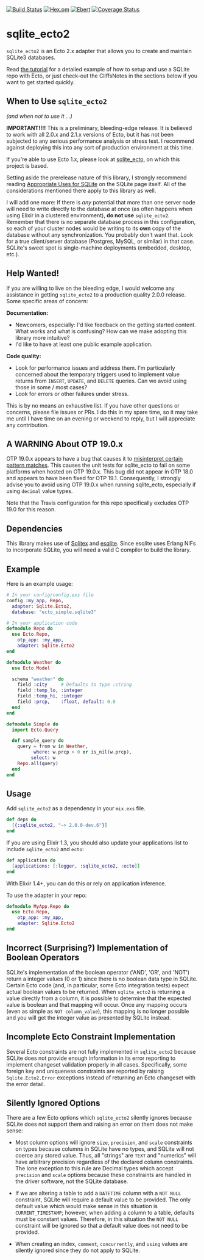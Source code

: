 [![Build Status](https://travis-ci.org/scouten/sqlite_ecto2.svg?branch=master "Build Status")](https://travis-ci.org/scouten/sqlite_ecto2)
[![Hex.pm](https://img.shields.io/hexpm/v/sqlite_ecto2.svg)](https://hex.pm/packages/sqlite_ecto2)
[![Ebert](https://ebertapp.io/github/scouten/sqlite_ecto2.svg)](https://ebertapp.io/github/scouten/sqlite_ecto2)
[![Coverage Status](https://coveralls.io/repos/github/scouten/sqlite_ecto2/badge.svg?branch=master)](https://coveralls.io/github/scouten/sqlite_ecto2?branch=master)

# sqlite_ecto2

`sqlite_ecto2` is an Ecto 2.x adapter that allows you to create and maintain SQLite3 databases.

Read [the tutorial](./docs/tutorial.md) for a detailed example of how to setup and use a SQLite repo with Ecto, or just check-out the CliffsNotes in the sections below if you want to get started quickly.


## When to Use `sqlite_ecto2`

*(and when not to use it ...)*

**IMPORTANT!!!!** This is a preliminary, bleeding-edge release. It is believed to work with all 2.0.x and 2.1.x versions of Ecto, but it has not been subjected to any serious performance analysis or stress test. I recommend against deploying this into any sort of production environment at this time.

If you're able to use Ecto 1.x, please look at [sqlite_ecto](https://github.com/jazzyb/sqlite_ecto), on which this project is based.

Setting aside the prerelease nature of this library, I strongly recommend reading [Appropriate Uses for SQLite](https://sqlite.org/whentouse.html) on the SQLite page itself. All of the considerations mentioned there apply to this library as well.

I will add one more: If there is *any* potential that more than one server node will need to write directly to the database at once (as often happens when using Elixir in a clustered environment), **do not use** `sqlite_ecto2`. Remember that there is no separate database process in this configuration, so each of your cluster nodes would be writing to its **own** copy of the database without any synchronization. You probably don't want that. Look for a true client/server database (Postgres, MySQL, or similar) in that case. SQLite's sweet spot is single-machine deployments (embedded, desktop, etc.).


## Help Wanted!

If you are willing to live on the bleeding edge, I would welcome any assistance in getting `sqlite_ecto2` to a production quality 2.0.0 release. Some specific areas of concern:

**Documentation:**

* Newcomers, especially: I'd like feedback on the getting started content. What works and what is confusing? How can we make adopting this library more intuitive?
* I'd like to have at least one public example application.

**Code quality:**

* Look for performance issues and address them. I'm particularly concerned about the temporary triggers used to implement value returns from `INSERT`, `UPDATE`, and `DELETE` queries. Can we avoid using those in some / most cases?
* Look for errors or other failures under stress.

This is by no means an exhaustive list. If you have other questions or concerns, please file issues or PRs. I do this in my spare time, so it may take me until I have time on an evening or weekend to reply, but I will appreciate any contribution.


## A WARNING About OTP 19.0.x

OTP 19.0.x appears to have a bug that causes it to [misinterpret certain pattern matches](https://github.com/elixir-lang/elixir/issues/5586). This causes the unit tests for sqlite_ecto to fail on some platforms when hosted on OTP 19.0.x. This bug did not appear in OTP 18.0 and appears to have been fixed for OTP 19.1. Consequently, I strongly advise you to avoid using OTP 19.0.x when running sqlite_ecto, especially if using `decimal` value types.

Note that the Travis configuration for this repo specifically excludes OTP 19.0 for this reason.

## Dependencies

This library makes use of [Sqlitex](https://github.com/mmmries/sqlitex) and [esqlite](https://github.com/mmzeeman/esqlite).  Since esqlite uses Erlang NIFs to incorporate SQLite, you will need a valid C compiler to build the library.

## Example

Here is an example usage:

```elixir
# In your config/config.exs file
config :my_app, Repo,
  adapter: Sqlite.Ecto2,
  database: "ecto_simple.sqlite3"

# In your application code
defmodule Repo do
  use Ecto.Repo,
    otp_app: :my_app,
    adapter: Sqlite.Ecto2
end

defmodule Weather do
  use Ecto.Model

  schema "weather" do
    field :city     # Defaults to type :string
    field :temp_lo, :integer
    field :temp_hi, :integer
    field :prcp,    :float, default: 0.0
  end
end

defmodule Simple do
  import Ecto.Query

  def sample_query do
    query = from w in Weather,
          where: w.prcp > 0 or is_nil(w.prcp),
         select: w
    Repo.all(query)
  end
end
```

## Usage

Add `sqlite_ecto2` as a dependency in your `mix.exs` file.

```elixir
def deps do
  [{:sqlite_ecto2, "~> 2.0.0-dev.6"}]
end
```

If you are using Elixir 1.3, you should also update your applications list to include `sqlite_ecto2` and `ecto`:

```elixir
def application do
  [applications: [:logger, :sqlite_ecto2, :ecto]]
end
```

With Elixir 1.4+, you can do this or rely on application inference.

To use the adapter in your repo:

```elixir
defmodule MyApp.Repo do
  use Ecto.Repo,
    otp_app: :my_app,
    adapter: Sqlite.Ecto2
end
```

## Incorrect (Surprising?) Implementation of Boolean Operators

SQLite's implementation of the boolean operator ('AND', 'OR', and 'NOT') return a integer values (0 or 1) since there is no boolean data type in SQLite. Certain Ecto code (and, in particular, some Ecto integration tests) expect actual boolean values to be returned. When `sqlite_ecto2` is returning a value directly from a column, it is possible to determine that the expected value is boolean and that mapping will occur. Once any mapping occurs (even as simple as `NOT column_value`), this mapping is no longer possible and you will get the integer value as presented by SQLite instead.

## Incomplete Ecto Constraint Implementation

Several Ecto constraints are not fully implemented in `sqlite_ecto2` because SQLite does not provide enough information in its error reporting to implement changeset validation properly in all cases. Specifically, some foreign key and uniqueness constraints are reported by raising `Sqlite.Ecto2.Error` exceptions instead of returning an Ecto changeset with the error detail.

## Silently Ignored Options

There are a few Ecto options which `sqlite_ecto2` silently ignores because SQLite does not support them and raising an error on them does not make sense:

* Most column options will ignore `size`, `precision`, and `scale` constraints on types because columns in SQLite have no types, and SQLite will not coerce any stored value. Thus, all "strings" are `TEXT` and "numerics" will have arbitrary precision regardless of the declared column constraints. The lone exception to this rule are Decimal types which accept `precision` and `scale` options because these constraints are handled in the driver software, not the SQLite database.

* If we are altering a table to add a `DATETIME` column with a `NOT NULL` constraint, SQLite will require a default value to be provided. The only default value which would make sense in this situation is `CURRENT_TIMESTAMP`; however, when adding a column to a table, defaults must be constant values. Therefore, in this situation the `NOT NULL` constraint will be ignored so that a default value does not need to be provided.

* When creating an index, `comment`, `concurrently`, and `using` values are silently ignored since they do not apply to SQLite.
